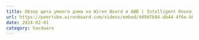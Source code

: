```yaml
---
title: Обзор щита умного дома на Wiren Board и ABB | Intelligent House, 2023
url: https://peertube.wirenboard.com/videos/embed/4d9d7b84-db44-4f6e-b0fe-b8c1f32a9ed0
date: 2024-02-01
category: hardware
---
```

